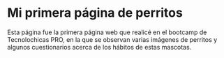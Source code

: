 # Mi primera página de perritos

Esta página fue la primera página web que realicé en el bootcamp de Tecnolochicas PRO, en la que se observan varias imágenes de perritos y algunos cuestionarios acerca de los hábitos de estas mascotas.  
